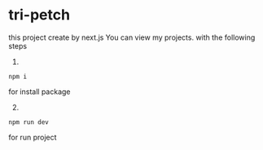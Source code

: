 # tri-petch

 this project create by next.js 
 You can view my projects. with the following steps
 
 
 
1.
```shell
npm i
```
for install package


2.

```shell
npm run dev 
```

for run project 

  
